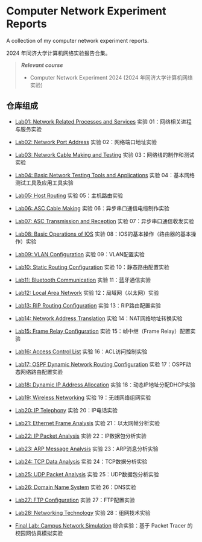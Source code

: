 # Computer Network Experiment Reports

A collection of my computer network experiment reports.

2024 年同济大学计算机网络实验报告合集。

> ***Relevant course***
> * Computer Network Experiment 2024 (2024 年同济大学计算机网络实验)

## 仓库组成

* [Lab01: Network Related Processes and Services](Lab01_Network_Related_Processes_and_Services.pdf)
实验 01：网络相关进程与服务实验

* [Lab02: Network Port Address](Lab02_Network_Port_Address.pdf)
实验 02：网络端口地址实验

* [Lab03: Network Cable Making and Testing](Lab03_Network_Cable_Making_and_Testing.pdf)
实验 03：网络线的制作和测试实验

* [Lab04: Basic Network Testing Tools and Applications](Lab04_Basic_Network_Testing_Tools_and_Applications.pdf)
实验 04：基本网络测试工具及应用工具实验

* [Lab05: Host Routing](Lab05_Host_Routing.pdf)
实验 05：主机路由实验

* [Lab06: ASC Cable Making](Lab06_ASC_Cable_Making.pdf)
实验 06：异步串口通信电缆制作实验

* [Lab07: ASC Transmission and Reception](Lab07_ASC_Transmission_and_Reception.pdf)
实验 07：异步串口通信收发实验

* [Lab08: Basic Operations of IOS](Lab08_Basic_Operations_of_IOS.pdf)
实验 08：IOS的基本操作（路由器的基本操作）实验

* [Lab09: VLAN Configuration](Lab09_VLAN_Configuration.pdf)
实验 09：VLAN配置实验

* [Lab10: Static Routing Configuration](Lab10_Static_Routing_Configuration.pdf)
实验 10：静态路由配置实验

* [Lab11: Bluetooth Communication](Lab11_Bluetooth_Communication.pdf)
实验 11：蓝牙通信实验

* [Lab12: Local Area Network](Lab12_Local_Area_Network.pdf)
实验 12：局域网（以太网）实验

* [Lab13: RIP Routing Configuration](Lab13_RIP_Routing_Configuration.pdf)
实验 13：RIP路由配置实验

* [Lab14: Network Address Translation](Lab14_Network_Address_Translation.pdf)
实验 14：NAT网络地址转换实验

* [Lab15: Frame Relay Configuration](Lab15_Frame_Relay_Configuration.pdf)
实验 15：帧中继（Frame Relay）配置实验

* [Lab16: Access Control List](Lab16_Access_Control_List.pdf)
实验 16：ACL访问控制实验

* [Lab17: OSPF Dynamic Network Routing Configuration](Lab17_OSPF_Dynamic_Network_Routing_Configuration.pdf)
实验 17：OSPF动态网络路由配置实验

* [Lab18: Dynamic IP Address Allocation](Lab18_Dynamic_IP_Address_Allocation.pdf)
实验 18：动态IP地址分配DHCP实验

* [Lab19: Wireless Networking](Lab19_Wireless_Networking.pdf)
实验 19：无线网络组网实验

* [Lab20: IP Telephony](Lab20_IP_Telephony.pdf)
实验 20：IP电话实验

* [Lab21: Ethernet Frame Analysis](Lab21_Ethernet_Frame_Analysis.pdf)
实验 21：以太网帧分析实验

* [Lab22: IP Packet Analysis](Lab22_IP_Packet_Analysis.pdf)
实验 22：IP数据包分析实验

* [Lab23: ARP Message Analysis](Lab23_ARP_Message_Analysis.pdf)
实验 23：ARP消息分析实验

* [Lab24: TCP Data Analysis](Lab24_TCP_Data_Analysis.pdf)
实验 24：TCP数据分析实验

* [Lab25: UDP Packet Analysis](Lab25_UDP_Packet_Analysis.pdf)
实验 25：UDP数据包分析实验

* [Lab26: Domain Name System](Lab26_Domain_Name_System.pdf)
实验 26：DNS实验

* [Lab27: FTP Configuration](Lab27_FTP_Configuration.pdf)
实验 27：FTP配置实验

* [Lab28: Networking Technology](Lab28_Networking_Technology.pdf)
实验 28：组网技术实验

* [Final Lab: Campus Network Simulation](FinalLab_Campus_Network_Simulation)
综合实验：基于 Packet Tracer 的校园网仿真模拟实验
